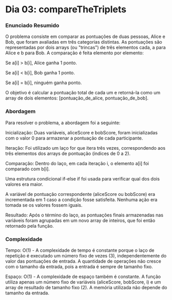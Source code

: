 # Dia 03: compareTheTriplets

### Enunciado Resumido

O problema consiste em comparar as pontuações de duas pessoas, Alice e Bob, que foram avaliadas em três categorias distintas. As pontuações são representadas por dois arrays (ou "trincas") de três elementos cada, a para Alice e b para Bob. A comparação é feita elemento por elemento:

Se a[i] > b[i], Alice ganha 1 ponto.

Se a[i] < b[i], Bob ganha 1 ponto.

Se a[i] = b[i], ninguém ganha ponto.

O objetivo é calcular a pontuação total de cada um e retorná-la como um array de dois elementos: [pontuação_de_alice, pontuação_de_bob].

### Abordagem

Para resolver o problema, a abordagem foi a seguinte:

Inicialização: Duas variáveis, aliceScore e bobScore, foram inicializadas com o valor 0 para armazenar a pontuação de cada participante.

Iteração: Foi utilizado um laço for que itera três vezes, correspondendo aos três elementos dos arrays de pontuação (índices de 0 a 2).

Comparação: Dentro do laço, em cada iteração i, o elemento a[i] foi comparado com b[i].

Uma estrutura condicional if-else if foi usada para verificar qual dos dois valores era maior.

A variável de pontuação correspondente (aliceScore ou bobScore) era incrementada em 1 caso a condição fosse satisfeita. Nenhuma ação era tomada se os valores fossem iguais.

Resultado: Após o término do laço, as pontuações finais armazenadas nas variáveis foram agrupadas em um novo array de inteiros, que foi então retornado pela função.

### Complexidade

Tempo: O(1) - A complexidade de tempo é constante porque o laço de repetição é executado um número fixo de vezes (3), independentemente do valor das pontuações de entrada. A quantidade de operações não cresce com o tamanho da entrada, pois a entrada é sempre de tamanho fixo.

Espaço: O(1) - A complexidade de espaço também é constante. A função utiliza apenas um número fixo de variáveis (aliceScore, bobScore, i) e um array de resultado de tamanho fixo (2). A memória utilizada não depende do tamanho da entrada.
